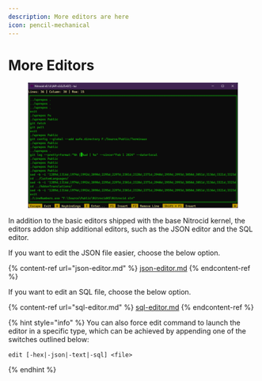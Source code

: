 ```yaml
---
description: More editors are here
icon: pencil-mechanical
---
```


# More Editors

<figure><img src="../../../../.gitbook/assets/017-editortui.png" alt=""><figcaption></figcaption></figure>

In addition to the basic editors shipped with the base Nitrocid kernel, the editors addon ship additional editors, such as the JSON editor and the SQL editor.

If you want to edit the JSON file easier, choose the below option.

{% content-ref url="json-editor.md" %}
[json-editor.md](json-editor.md)
{% endcontent-ref %}

If you want to edit an SQL file, choose the below option.

{% content-ref url="sql-editor.md" %}
[sql-editor.md](sql-editor.md)
{% endcontent-ref %}

{% hint style="info" %}
You can also force edit command to launch the editor in a specific type, which can be achieved by appending one of the switches outlined below:

```
edit [-hex|-json|-text|-sql] <file>
```
{% endhint %}
